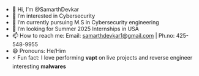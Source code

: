 - 👋 Hi, I’m @SamarthDevkar
- 👀 I’m interested in Cybersecurity
- 🌱 I’m currently pursuing M.S in Cybersecurity engineering
- 💞️ I’m looking for Summer 2025 Internships in USA
- 📫 How to reach me: Email: samarthdevkar1@gmail.com | Ph.no: 425-548-9955
- 😄 Pronouns: He/Him
- ⚡ Fun fact: I love performing **vapt** on live projects and reverse engineer interesting **malwares**

<!---
SamarthDevkar/SamarthDevkar is a ✨ special ✨ repository because its `README.md` (this file) appears on your GitHub profile.
You can click the Preview link to take a look at your changes.
--->
